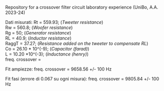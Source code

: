 Repository for a crossover filter circuit laboratory experience (UniBo, A.A. 2023-24)

Dati misurati:
Rt = 559.93; (*Tweeter resistance*)\
Rw = 560.8; (*Woofer resistance*)\
Rg = 50; (*Generator resistance*)\
RL = 40.9; (*Inductor resistance*)\
RaggT = 37.27; (*Resistance added on the tweeter to compensate RL*)\
Co = 26.10 * 10^(-9); (*Capacitor (farad)*)\
L = 10.20 *10^(-3); (*Inductance (henry)*)\
freq. crossover = 


Fit ampiezze:
freq. crossover = 9658.56 +/- 100 Hz

Fit fasi (errore di 0.067 su ogni misura):
freq. crossover = 9805.84 +/- 100 Hz
